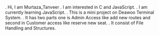 . Hi, I am Murtaza_Tanveer
. I am interested in C and JavaScript.
. I am currently learning JavaScript.
. This is a mini project on Deawoo Terminal System.
. It has two parts one is Admin Access like add new routes and second in Customer access like reserve new seat.
. It consist of File Handling and Structures.